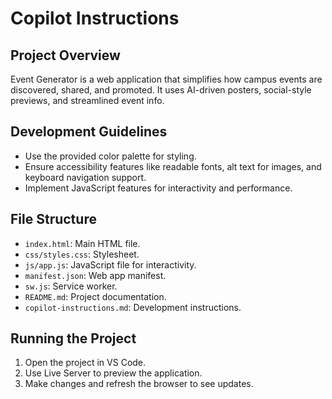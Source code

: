# Copilot Instructions

## Project Overview
Event Generator is a web application that simplifies how campus events are discovered, shared, and promoted. It uses AI-driven posters, social-style previews, and streamlined event info.

## Development Guidelines
- Use the provided color palette for styling.
- Ensure accessibility features like readable fonts, alt text for images, and keyboard navigation support.
- Implement JavaScript features for interactivity and performance.

## File Structure
- `index.html`: Main HTML file.
- `css/styles.css`: Stylesheet.
- `js/app.js`: JavaScript file for interactivity.
- `manifest.json`: Web app manifest.
- `sw.js`: Service worker.
- `README.md`: Project documentation.
- `copilot-instructions.md`: Development instructions.

## Running the Project
1. Open the project in VS Code.
2. Use Live Server to preview the application.
3. Make changes and refresh the browser to see updates.
